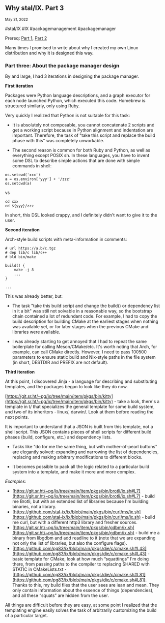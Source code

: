 ## Why stal/IX. Part 3
<sup> May 31, 2022 </sup>

#stal/IX #IX #packagemanagement #packagemanager

Prereq: [Part 1](9_Stalix1.md), [Part 2](10_Stalix2.md)

Many times I promised to write about why I created my own Linux distribution and why it is designed this way.

### Part three: About the package manager design

By and large, I had 3 iterations in designing the package manager.

**First iteration**

Packages were Python language descriptions, and a graph executor for each node launched Python, which executed this code. Homebrew is structured similarly, only using Ruby.

Very quickly I realized that Python is not suitable for this task:

- It is absolutely not composable, you cannot concatenate 2 scripts and get a working script because in Python alignment and indentation are important. Therefore, the task of "take this script and replace the build phase with this" was completely unworkable.

- The second reason is common for both Ruby and Python, as well as everything except POSIX sh. In these languages, you have to invent some DSL to describe simple actions that are done with simple commands in shell:

```
os.setcwd('xxx')
a = os.environ['yyy'] + '/zzz'
os.setcwd(a)
```

vs

```
cd xxx
cd ${yyy}/zzz
```

In short, this DSL looked crappy, and I definitely didn't want to give it to the user.

**Second iteration**

Arch-style build scripts with meta-information in comments:

```
# url https://a.b/c.tgz
# dep lib/c lib/c++
# bld bin/make

build() {
    make -j 8
    ...
}

...
```

This was already better, but:

- The task "take this build script and change the build() or dependency list in it a bit" was still not solvable in a reasonable way, so the bootstrap chain contained a lot of redundant code. For example, I had to copy the build description for building CMake at the earliest stages when nothing was available yet, or for later stages when the previous CMake and libraries were available.

- I was already starting to get annoyed that I had to repeat the same boilerplate for calling Meson/CMake/etc. It's worth noting that Arch, for example, can call CMake directly. However, I need to pass 100500 parameters to ensure static build and Nix-style paths in the file system (in short, DESTDIR and PREFIX are not default).

**Third iteration**

At this point, I discovered Jinja - a language for describing and substituting templates, and the packages began to look like they do now.

[https://git.sr.ht/~pg/ix/tree/main/item/pkgs/bin/kitty](https://git.sr.ht/~pg/ix/tree/main/item/pkgs/bin/kitty) - take a look, there's a template in t/ that specializes the general template for some build system, and two of its inheritors - linux/, darwin/. Look at them before reading the next points.

It is important to understand that a JSON is built from this template, not a shell script. This JSON contains pieces of shell scripts for different build phases (build, configure, etc.) and dependency lists.

- Tasks like "do for me the same thing, but with mother-of-pearl buttons" are elegantly solved: expanding and narrowing the list of dependencies, replacing and making arbitrary modifications to different blocks.

- It becomes possible to pack all the logic related to a particular build system into a template, and make it more and more complex.

*Examples:*

* [https://git.sr.ht/~pg/ix/tree/main/item/pkgs/bin/brotli/ix.sh#L7](https://git.sr.ht/~pg/ix/tree/main/item/pkgs/bin/brotli/ix.sh#L7) - build me Brotli, but with an extended list of libraries because I'm building binaries, not a library.
* [https://github.com/stal-ix/ix/blob/main/pkgs/bin/curl/ms/ix.sh](https://github.com/stal-ix/ix/blob/main/pkgs/bin/curl/ms/ix.sh) - build me curl, but with a different http3 library and fresher sources.
* [https://git.sr.ht/~pg/ix/tree/main/item/pkgs/bin/gdbm/ix.sh](https://git.sr.ht/~pg/ix/tree/main/item/pkgs/bin/gdbm/ix.sh) - build me a binary from libgdbm and add readline to it (note that we are expanding not only the list of libraries, but also the configure flags).
* [https://github.com/pg83/ix/blob/main/pkgs/die/c/cmake.sh#L43](https://github.com/pg83/ix/blob/main/pkgs/die/c/cmake.sh#L43) - basic template for CMake, look at how much “squattings” I'm doing there, from passing paths to the compiler to replacing SHARED with STATIC in CMakeLists.txt - [https://github.com/pg83/ix/blob/main/pkgs/die/c/cmake.sh#L81](https://github.com/pg83/ix/blob/main/pkgs/die/c/cmake.sh#L81).
Thanks to this, my build files that the user sees are lean and mean. They only contain information about the essence of things (dependencies), and all these “squats” are hidden from the user.

All things are difficult before they are easy, at some point I realized that the templating engine easily solves the task of arbitrarily customizing the build of a particular target.
